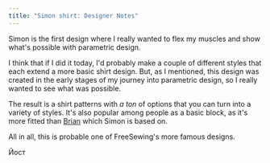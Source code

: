 ```yaml
---
title: "Simon shirt: Designer Notes"
---
```


Simon is the first design where I really wanted to flex my muscles and show what's possible with parametric design.

I think that if I did it today, I'd probably make a couple of different styles that each extend a more basic shirt design.  But, as I mentioned, this design was created in the early stages of my journey into parametric design, so I really wanted to see what was possible.

The result is a shirt patterns with *a ton* of options that you can turn into a variety of styles.  It's also popular among people as a basic block, as it's more fitted than [Brian](/designs/brian) which Simon is based on.

All in all, this is probable one of FreeSewing's more famous designs.

Йост
